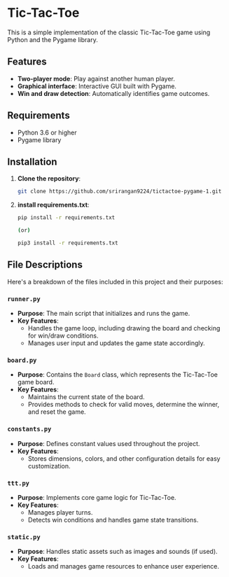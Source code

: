 # Tic-Tac-Toe

This is a simple implementation of the classic Tic-Tac-Toe game using Python and the Pygame library.

## Features

- **Two-player mode**: Play against another human player.
- **Graphical interface**: Interactive GUI built with Pygame.
- **Win and draw detection**: Automatically identifies game outcomes.

## Requirements

- Python 3.6 or higher
- Pygame library

## Installation

1. **Clone the repository**:

   ```bash
   git clone https://github.com/srirangan9224/tictactoe-pygame-1.git

2. **install requirements.txt**:

    ```bash
    pip install -r requirements.txt

    (or)

    pip3 install -r requirements.txt

## File Descriptions

Here's a breakdown of the files included in this project and their purposes:

### `runner.py`
- **Purpose**: The main script that initializes and runs the game.
- **Key Features**:
  - Handles the game loop, including drawing the board and checking for win/draw conditions.
  - Manages user input and updates the game state accordingly.

### `board.py`
- **Purpose**: Contains the `Board` class, which represents the Tic-Tac-Toe game board.
- **Key Features**:
  - Maintains the current state of the board.
  - Provides methods to check for valid moves, determine the winner, and reset the game.

### `constants.py`
- **Purpose**: Defines constant values used throughout the project.
- **Key Features**:
  - Stores dimensions, colors, and other configuration details for easy customization.

### `ttt.py`
- **Purpose**: Implements core game logic for Tic-Tac-Toe.
- **Key Features**:
  - Manages player turns.
  - Detects win conditions and handles game state transitions.

### `static.py`
- **Purpose**: Handles static assets such as images and sounds (if used).
- **Key Features**:
  - Loads and manages game resources to enhance user experience.